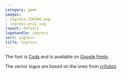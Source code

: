 ```yaml
---
category: game
images:
- ingress-120x60.png
- ingress-ar21.svg
layout: default
logohandle: ingress
sort: ingress
title: Ingress
---
```


The font is [Coda](http://code.newtypography.co.uk/coda-font-ingress/) and is available on [Google Fonts](http://www.google.com/fonts/specimen/Coda).

The vector logos are based on the ones from [cr0ybot](http://cr0ybot.github.io/ingress-logos/).